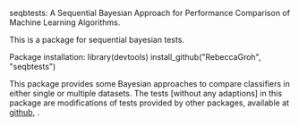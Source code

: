 seqbtests: A Sequential Bayesian Approach for Performance Comparison of Machine Learning Algorithms. 

This is a package for sequential bayesian tests. 

Package installation: 
library(devtools)
install_github("RebeccaGroh", "seqbtests")

This package provides some Bayesian approaches to compare classifiers in either single or multiple datasets. 
The tests [without any adaptions] in this package are modifications of tests provided by other packages, available at [github](https://github.com/br0rxa/scmamp), .
